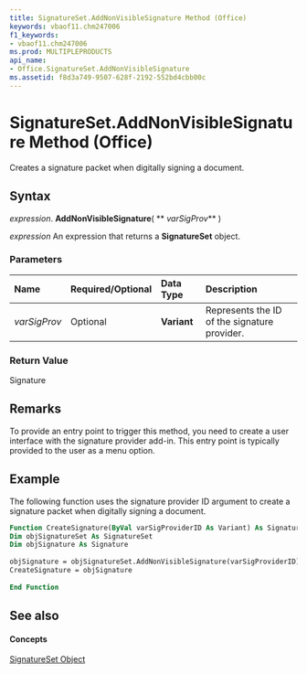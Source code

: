 ```yaml
---
title: SignatureSet.AddNonVisibleSignature Method (Office)
keywords: vbaof11.chm247006
f1_keywords:
- vbaof11.chm247006
ms.prod: MULTIPLEPRODUCTS
api_name:
- Office.SignatureSet.AddNonVisibleSignature
ms.assetid: f8d3a749-9507-628f-2192-552bd4cbb00c
---
```



# SignatureSet.AddNonVisibleSignature Method (Office)

Creates a signature packet when digitally signing a document.


## Syntax

 _expression_. **AddNonVisibleSignature**( ** _varSigProv_** )

 _expression_ An expression that returns a **SignatureSet** object.


### Parameters



|**Name**|**Required/Optional**|**Data Type**|**Description**|
|:-----|:-----|:-----|:-----|
| _varSigProv_|Optional|**Variant**|Represents the ID of the signature provider.|

### Return Value

Signature


## Remarks

To provide an entry point to trigger this method, you need to create a user interface with the signature provider add-in. This entry point is typically provided to the user as a menu option.


## Example

The following function uses the signature provider ID argument to create a signature packet when digitally signing a document.


```vb
Function CreateSignature(ByVal varSigProviderID As Variant) As Signature 
Dim objSignatureSet As SignatureSet 
Dim objSignature As Signature 
 
objSignature = objSignatureSet.AddNonVisibleSignature(varSigProviderID) 
CreateSignature = objSignature 
 
End Function
```


## See also


#### Concepts


[SignatureSet Object](signatureset-object-office.md)

